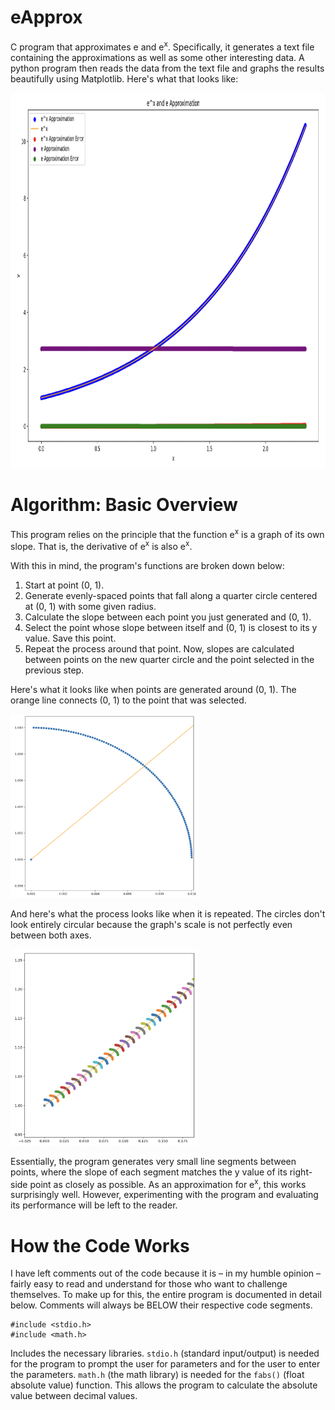 # eApprox
C program that approximates e and e<sup>x</sup>. Specifically, it generates a text file containing the approximations as well as some other interesting data. A python program then reads the data from the text file and graphs the results beautifully using Matplotlib. Here's what that looks like:

<img src="img_3.png" height="600">

# Algorithm: Basic Overview
This program relies on the principle that the function e<sup>x</sup> is a graph of its own slope. That is, the derivative of e<sup>x</sup> is also e<sup>x</sup>.

With this in mind, the program's functions are broken down below:

1. Start at point (0, 1).
2. Generate evenly-spaced points that fall along a quarter circle centered at (0, 1) with some given radius.
3. Calculate the slope between each point you just generated and (0, 1).
4. Select the point whose slope between itself and (0, 1) is closest to its y value. Save this point.
5. Repeat the process around that point. Now, slopes are calculated between points on the new quarter circle and the point selected in the previous step.

Here's what it looks like when points are generated around (0, 1). The orange line connects (0, 1) to the point that was selected.

<img src="img_1.png" width="300">

And here's what the process looks like when it is repeated. The circles don't look entirely circular because the graph's scale is not perfectly even between both axes.

<img src="img_2.png" width="300">

Essentially, the program generates very small line segments between points, where the slope of each segment matches the y value of its right-side point as closely as possible. As an approximation for e<sup>x</sup>, this works surprisingly well. However, experimenting with the program and evaluating its performance will be left to the reader.

# How the Code Works
I have left comments out of the code because it is – in my humble opinion – fairly easy to read and understand for those who want to challenge themselves. To make up for this, the entire program is documented in detail below. Comments will always be BELOW their respective code segments.

```
#include <stdio.h>
#include <math.h>
```
Includes the necessary libraries. ``stdio.h`` (standard input/output) is needed for the program to prompt the user for parameters and for the user to enter the parameters. ``math.h`` (the math library) is needed for the ``fabs()`` (float absolute value) function. This allows the program to calculate the absolute value between decimal values.
